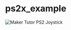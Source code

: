 # ps2x_example
![Maker Tutor PS2 Joystick](https://1.bp.blogspot.com/-jTm9CcXHktQ/X9xEqPqt5xI/AAAAAAABkdM/mM46gKoHc8kz18BiJuzGuvQzSAsmB6WYwCNcBGAsYHQ/w640-h360/arduino-ps2-joy-pinout.png)
